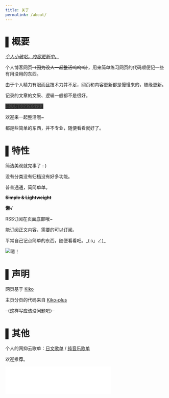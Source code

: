 ```yaml
---
title: 关于
permalink: /about/
---
```


# ▌概要

*<u>个人小破站，内容更新中。</u>* 

个人博客网页~~（因为没人一起整活呜呜呜）~~，用来简单练习网页的代码顺便记一些有用没用的东西。

由于个人精力有限而且技术力并不足，网页和内容更新都是慢慢来的，随缘更新。

记录的文章的文采、逻辑一般都不是很好。

<span style="background: #404040">整活群609205733</span>

欢迎来一起整活哦~

都是些简单的东西，并不专业，随便看看就好了。

# ▌特性

简洁美观就完事了 : )

没有分类没有归档没有好多功能。

普普通通，简简单单。

~~**Simple & Lightweight**~~

**懒√**

RSS订阅在页面底部哦~

能订阅正文内容，需要的可以订阅。

平常自己记点简单的东西，随便看看吧。‍\_(:з」∠)_

![嗯！](https://cdn.jsdelivr.net/gh/Melody-of-Oblivion/MoOpics@main/images/emoji/en.jpg)

# ▌声明

网页基于 [Kiko](https://github.com/gfjaru/Kiko)

主页分页的代码来自 [Kiko-plus](https://github.com/aweekj/Kiko-plus)

~~（这样写应该没问题吧）~~

# ▌其他

个人的网抑云歌单：[日文歌单](https://music.163.com/#/playlist?id=2094404414&userid=440561064) / [纯音乐歌单](https://music.163.com/#/playlist?id=2094396381&userid=440561064)

欢迎推荐。

<iframe frameborder="no" border="0" marginwidth="0" marginheight="0" width="330" height="86" src="//music.163.com/outchain/player?type=2&id=429460399&auto=0&height=66"></iframe>